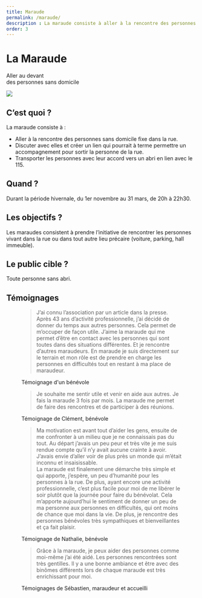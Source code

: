 ```yaml
---
title: Maraude
permalink: /maraude/
description : La maraude consiste à aller à la rencontre des personnes sans domicile fixe dans la rue n’ayant pas formulé de demande d’hébergement.
order: 3
---
```

<div class="rounded-1 shadow bg-secondary">
<div class="row row-cols-2">
<div class="col-6 p-5">
<h1 class="fw-bold text-white">La Maraude</h1>
<p class="fs-3">Aller au devant<br>
des personnes sans domicile</p>
</div>
<div class="col-6 p-3">
<img src="{{ "/img/cypripedium-calceolus-400X400.jpg" | relative_url }}" />
</div>
</div>
</div>


## C’est quoi ?

La maraude consiste à :

 - Aller à la rencontre des personnes sans domicile fixe dans la rue.
 - Discuter avec elles et créer un lien qui pourrait à terme permettre un accompagnement pour sortir la personne de la rue.
 - Transporter les personnes avec leur accord vers un abri en lien avec le 115.

## Quand ?

Durant la période hivernale,
du 1er novembre au 31 mars,
de 20h à 22h30.

## Les objectifs ?

Les maraudes consistent à prendre l’initiative
de rencontrer les personnes vivant dans la rue
ou dans tout autre lieu précaire
(voiture, parking, hall immeuble).

## Le public cible ?

Toute personne sans abri.


## Témoignages

<figure>
<blockquote class="blockquote">
<p>J’ai connu l’association par un article dans la presse. Après 43 ans d’activité professionnelle, j’ai décidé de donner du temps aux autres personnes. Cela permet de m’occuper de façon utile. J’aime la maraude qui me permet d’être en contact avec les personnes qui sont toutes dans des situations différentes. Et je rencontre d’autres maraudeurs. En maraude je suis directement sur le terrain et mon rôle est de prendre en charge les personnes en difficultés tout en restant à ma place de maraudeur.</p>
</blockquote>
<figcaption class="blockquote-footer">
Témoignage d'un bénévole
</figcaption>
</figure>

<figure>
<blockquote class="blockquote">
<p>Je souhaite me sentir utile et venir en aide aux autres. Je fais la maraude 3 fois par mois. La maraude me permet de faire des rencontres et de participer à des réunions.</p>
</blockquote>
<figcaption class="blockquote-footer">
Témoignage de Clément, bénévole
</figcaption>
</figure>

<figure>
<blockquote class="blockquote">
<p>Ma motivation est avant tout d’aider les gens, ensuite de me confronter à un milieu que je ne connaissais pas du tout. Au départ j’avais un peu peur et très vite je me suis rendue compte qu’il n’y avait aucune crainte à avoir. J’avais envie d’aller voir de plus près un monde qui m’était inconnu et insaisissable.<br> La maraude est finalement une démarche très simple et qui apporte, j’espère, un peu d’humanité pour les personnes à la rue. De plus, ayant encore une activité professionnelle, c’est plus facile pour moi de me libérer le soir plutôt que la journée pour faire du bénévolat. Cela m’apporte aujourd’hui le sentiment de donner un peu de ma personne aux personnes en difficultés, qui ont moins de chance que moi dans la vie. De plus, je rencontre des personnes bénévoles très sympathiques et bienveillantes et ça fait plaisir.</p>
</blockquote>
<figcaption class="blockquote-footer">
Témoignage de Nathalie, bénévole
</figcaption>
</figure>

<figure>
<blockquote class="blockquote">
<p>Grâce à la maraude, je peux aider des personnes comme moi-même j’ai été aidé. Les personnes rencontrées sont très gentilles. Il y a une bonne ambiance et être avec des binômes différents lors de chaque maraude est très enrichissant pour moi.</p>
</blockquote>
<figcaption class="blockquote-footer">
Témoignages de Sébastien, maraudeur et accueilli
</figcaption>
</figure>
